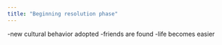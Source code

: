```yaml
---
title: "Beginning resolution phase"
---
```

-new cultural behavior adopted
-friends are found
-life becomes easier

